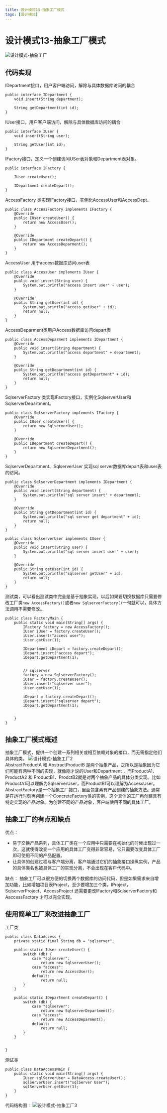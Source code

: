 ```yaml
---
title: 设计模式13-抽象工厂模式
tags: [设计模式]
---
```

# 设计模式13-抽象工厂模式
![设计模式-抽象工厂](/images/sjms13_cxgc01.png)<br/>
## 代码实现
IDepartment接口，用户客户端访问，解除与具体数据库访问的耦合
```
public interface IDepartment {
    void insert(String department);

    String getDepartment(int id);
}
```
IUser接口，用户客户端访问，解除与具体数据库访问的耦合
```
public interface IUser {
    void insert(String user);

    String getUser(int id);
}
```

IFactory接口，定义一个创建访问USer表对象和Department表对象。
```
public interface IFactory {

    IUser createUser();

    IDepartment createDepart();
}
```

AccessFactory 类实现IFactory接口，实例化AccessUser和AccessDept。
```
public class AccessFactory implements IFactory {
    @Override
    public IUser createUser() {
        return new AccessUser();
    }

    @Override
    public IDepartment createDepart() {
        return new AccessDeparment();
    }
}

```

AccessUser 用于access数据库访问user表
```
public class AccessUser implements IUser {
    @Override
    public void insert(String user) {
        System.out.println("access insert user" + user);
    }

    @Override
    public String getUser(int id) {
        System.out.println("access getUser" + id);
        return null;
    }
}

```
AccessDeparment类用户Access数据库访问depart表
```
public class AccessDeparment implements IDepartment {
    @Override
    public void insert(String department) {
        System.out.println("access department" + department);
    }

    @Override
    public String getDepartment(int id) {
        System.out.println("access getDepartment" + id);
        return null;
    }
}
```

SqlserverFactory 类实现IFactory接口，实例化SqlserverUser和SqlserverDepartment。

```
public class SqlserverFactory implements IFactory {
    @Override
    public IUser createUser() {
        return new SqlserverUser();
    }

    @Override
    public IDepartment createDepart() {
        return new SqlserverDepartment();
    }
}

```

SqlserverDepartment、SqlserverUser 实现sql server数据库depart表和user表的访问。
```
public class SqlserverDepartment implements IDepartment {
    @Override
    public void insert(String department) {
        System.out.println("sql server insert" + department);
    }

    @Override
    public String getDepartment(int id) {
        System.out.println("sql server get department" + id);
        return null;
    }
}

public class SqlserverUser implements IUser {
    @Override
    public void insert(String user) {
        System.out.println("sql server insert user" + user);
    }

    @Override
    public String getUser(int id) {
        System.out.println("sqlserver getUser" + id);
        return null;
    }
}
```

测试类，可以看出测试类中完全是基于抽象实现，以后如果要切换数据库只需要修改工厂类`new AccessFactory()`或者`new SqlserverFactory()`一句就可以，具体方法调用不需要修改。

```
public class FactoryMain {
    public static void main(String[] args) {
        IFactory factory = new AccessFactory();
        IUser iUser = factory.createUser();
        iUser.insert("access user");
        iUser.getUser(1);

        IDepartment iDepart = factory.createDepart();
        iDepart.insert("access depart");
        iDepart.getDepartment(1);


        // sqlserver
        factory = new SqlserverFactory();
        iUser = factory.createUser();
        iUser.insert("sqlserver user");
        iUser.getUser(1);

        iDepart = factory.createDepart();
        iDepart.insert("sqlserver depart");
        iDepart.getDepartment(1);


    }
}
```


## 抽象工厂模式概述
抽象工厂模式，提供一个创建一系列相关或相互依赖对象的接口，而无需指定他们具体的类。
![设计模式-抽象工厂2](/images/wbwfwsj13_cxgc02.png)<br/>
AbstractProductA 和 AbstractProductB 是两个抽象产品，之所以是抽象因为它们可能有两种不同的实现，就像刚才说的User和Department ，而ProductA1、ProductA2 和 ProductB1、ProdctB2就是对两个抽象产品的具体分类实现。比如ProductA1可以理解为SqlserverUser，而ProductB1可以理解为AccessUser。   
AbstractFactory是一个抽象工厂接口，里面包含素有产品创建的抽象方法。通常是在运行时刻再创建一个ConcreteFactory类的实例，这个具体的工厂再创建具有特定实现的产品对象。为创建不同的产品对象，客户端使用不同的具体工厂。   

## 抽象工厂的有点和缺点
优点：
- 易于交换产品系列，具体工厂类在一个应用中只需要在初始化的时候出现过一次，这就使得改变一个应用的具体工厂变得非常容易，它只需要改变具体工厂即可使用不同的产品配置。   
- 让具体的创建过程与客户端分离，客户端通过它们的抽象接口操纵实例，产品的具体类名也被具体工厂的实现分离，不会出现在客户代码中。

缺点：
抽象工厂可以很方便的切换两个数据库的访问代码，但是如果需求来自增加功能，比如增加项目表Project，至少要增加三个类，IProject，SqlserverProject、AccessProject 还需要更改IFactory和SqlserverFactory和AaccessFactory 才可以完全实现。    


## 使用简单工厂来改进抽象工厂

工厂类
```
public class DataAccess {
    private static final String db = "sqlserver";

    public static IUser createUser() {
        switch (db) {
            case "sqlserver":
                return new SqlserverUser();
            case "access":
                return new AccessUser();
            default:
                return null;
        }
    }

    public static IDepartment createDepart() {
        switch (db) {
            case "sqlserver":
                return new SqlserverDepartment();
            case "access":
                return new AccessDeparment();
            default:
                return null;
        }
    }


}
```
测试类
```
public class DataAccessMain {
    public static void main(String[] args) {
        IUser sqlServerUser = DataAccess.createUser();
        sqlServerUser.insert("sqlServer User");
        sqlServerUser.getUser(1);
    }
}

```

代码结构图：
![设计模式-抽象工厂3](/images/wbwfwsj13_cxgc4.png)<br/>









